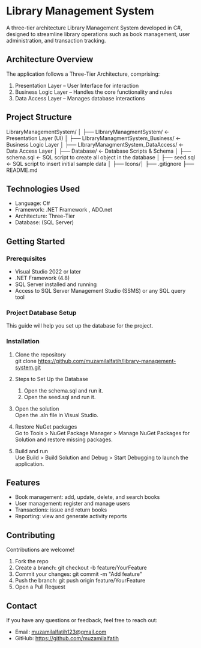 # Library Management System

A three-tier architecture Library Management System developed in C#, designed to streamline library operations such as book management, user administration, and transaction tracking.

## Architecture Overview

The application follows a Three-Tier Architecture, comprising:

1. Presentation Layer – User Interface for interaction  
2. Business Logic Layer – Handles the core functionality and rules  
3. Data Access Layer – Manages database interactions

## Project Structure
LibraryManagementSystem/
│
├── LIbraryManagmentSystem/                     ← Presentation Layer (UI)
│
├── LIbraryManagmentSystem_Business/            ← Business Logic Layer
│
├── LIbraryManagmentSystem_DataAccess/          ← Data Access Layer
│
├── Database/                                   ← Database Scripts & Schema
│   ├── schema.sql                       ← SQL script to create all object in the database
│   ├── seed.sql                  ← SQL script to insert initial sample data
│
├── Icons/│
├── .gitignore
├── README.md

                                

## Technologies Used

- Language: C#  
- Framework: .NET Framework , ADO.net
- Architecture: Three-Tier  
- Database: (SQL Server)

## Getting Started

### Prerequisites

- Visual Studio 2022 or later  
- .NET Framework (4.8)  
- SQL Server installed and running
- Access to SQL Server Management Studio (SSMS) or any SQL query tool

### Project Database Setup
This guide will help you set up the  database for the project.


### Installation

1. Clone the repository  
   git clone https://github.com/muzamilalfatih/library-management-system.git

2. Steps to Set Up the Database

    1. Open the schema.sql and run it.
    2. Open the seed.sql and run it.

3. Open the solution  
   Open the .sln file in Visual Studio.

4. Restore NuGet packages  
   Go to Tools > NuGet Package Manager > Manage NuGet Packages for Solution and restore missing packages.
5. Build and run  
   Use Build > Build Solution and Debug > Start Debugging to launch the application.

## Features

- Book management: add, update, delete, and search books  
- User management: register and manage users  
- Transactions: issue and return books  
- Reporting: view and generate activity reports

## Contributing

Contributions are welcome!

1. Fork the repo  
2. Create a branch: git checkout -b feature/YourFeature  
3. Commit your changes: git commit -m "Add feature"  
4. Push the branch: git push origin feature/YourFeature  
5. Open a Pull Request

## Contact

If you have any questions or feedback, feel free to reach out:

- Email: muzamilalfatih123@gmail.com 
- GitHub: https://github.com/muzamilalfatih